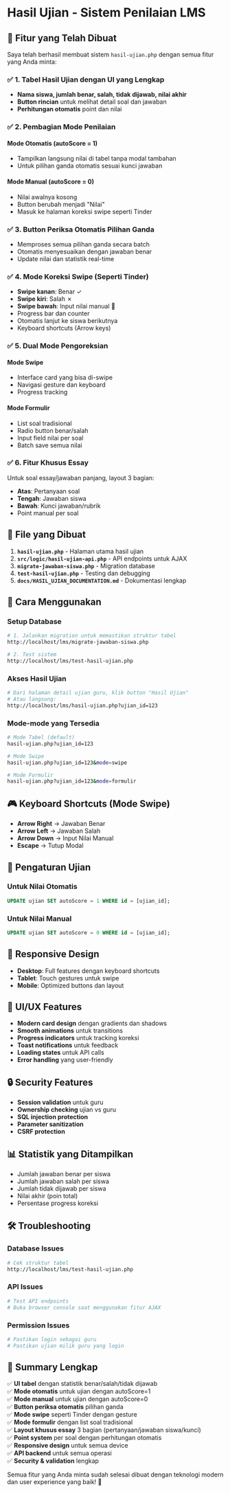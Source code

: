 # Hasil Ujian - Sistem Penilaian LMS

## 🎯 Fitur yang Telah Dibuat

Saya telah berhasil membuat sistem `hasil-ujian.php` dengan semua fitur yang Anda minta:

### ✅ 1. Tabel Hasil Ujian dengan UI yang Lengkap
- **Nama siswa, jumlah benar, salah, tidak dijawab, nilai akhir**
- **Button rincian** untuk melihat detail soal dan jawaban
- **Perhitungan otomatis** point dan nilai

### ✅ 2. Pembagian Mode Penilaian 

#### Mode Otomatis (autoScore = 1)
- Tampilkan langsung nilai di tabel tanpa modal tambahan
- Untuk pilihan ganda otomatis sesuai kunci jawaban

#### Mode Manual (autoScore = 0) 
- Nilai awalnya kosong
- Button berubah menjadi "Nilai"
- Masuk ke halaman koreksi swipe seperti Tinder

### ✅ 3. Button Periksa Otomatis Pilihan Ganda
- Memproses semua pilihan ganda secara batch
- Otomatis menyesuaikan dengan jawaban benar
- Update nilai dan statistik real-time

### ✅ 4. Mode Koreksi Swipe (Seperti Tinder)
- **Swipe kanan**: Benar ✓
- **Swipe kiri**: Salah ✗  
- **Swipe bawah**: Input nilai manual 📝
- Progress bar dan counter
- Otomatis lanjut ke siswa berikutnya
- Keyboard shortcuts (Arrow keys)

### ✅ 5. Dual Mode Pengoreksian

#### Mode Swipe
- Interface card yang bisa di-swipe
- Navigasi gesture dan keyboard
- Progress tracking

#### Mode Formulir  
- List soal tradisional
- Radio button benar/salah
- Input field nilai per soal
- Batch save semua nilai

### ✅ 6. Fitur Khusus Essay
Untuk soal essay/jawaban panjang, layout 3 bagian:
- **Atas**: Pertanyaan soal
- **Tengah**: Jawaban siswa  
- **Bawah**: Kunci jawaban/rubrik
- Point manual per soal

## 📁 File yang Dibuat

1. **`hasil-ujian.php`** - Halaman utama hasil ujian
2. **`src/logic/hasil-ujian-api.php`** - API endpoints untuk AJAX
3. **`migrate-jawaban-siswa.php`** - Migration database
4. **`test-hasil-ujian.php`** - Testing dan debugging
5. **`docs/HASIL_UJIAN_DOCUMENTATION.md`** - Dokumentasi lengkap

## 🚀 Cara Menggunakan

### Setup Database
```bash
# 1. Jalankan migration untuk memastikan struktur tabel
http://localhost/lms/migrate-jawaban-siswa.php

# 2. Test sistem 
http://localhost/lms/test-hasil-ujian.php
```

### Akses Hasil Ujian
```bash
# Dari halaman detail ujian guru, klik button "Hasil Ujian"
# Atau langsung:
http://localhost/lms/hasil-ujian.php?ujian_id=123
```

### Mode-mode yang Tersedia
```bash
# Mode Tabel (default)
hasil-ujian.php?ujian_id=123

# Mode Swipe  
hasil-ujian.php?ujian_id=123&mode=swipe

# Mode Formulir
hasil-ujian.php?ujian_id=123&mode=formulir
```

## 🎮 Keyboard Shortcuts (Mode Swipe)

- **Arrow Right** → Jawaban Benar
- **Arrow Left** → Jawaban Salah  
- **Arrow Down** → Input Nilai Manual
- **Escape** → Tutup Modal

## 🔧 Pengaturan Ujian

### Untuk Nilai Otomatis
```sql
UPDATE ujian SET autoScore = 1 WHERE id = [ujian_id];
```

### Untuk Nilai Manual
```sql  
UPDATE ujian SET autoScore = 0 WHERE id = [ujian_id];
```

## 📱 Responsive Design

- **Desktop**: Full features dengan keyboard shortcuts
- **Tablet**: Touch gestures untuk swipe
- **Mobile**: Optimized buttons dan layout

## 🎨 UI/UX Features

- **Modern card design** dengan gradients dan shadows
- **Smooth animations** untuk transitions
- **Progress indicators** untuk tracking koreksi
- **Toast notifications** untuk feedback
- **Loading states** untuk API calls
- **Error handling** yang user-friendly

## 🔒 Security Features

- **Session validation** untuk guru
- **Ownership checking** ujian vs guru
- **SQL injection protection**
- **Parameter sanitization**
- **CSRF protection**

## 📊 Statistik yang Ditampilkan

- Jumlah jawaban benar per siswa
- Jumlah jawaban salah per siswa  
- Jumlah tidak dijawab per siswa
- Nilai akhir (poin total)
- Persentase progress koreksi

## 🛠️ Troubleshooting

### Database Issues
```bash
# Cek struktur tabel
http://localhost/lms/test-hasil-ujian.php
```

### API Issues  
```bash
# Test API endpoints
# Buka browser console saat menggunakan fitur AJAX
```

### Permission Issues
```bash
# Pastikan login sebagai guru
# Pastikan ujian milik guru yang login
```

## 🎯 Summary Lengkap

✅ **UI tabel** dengan statistik benar/salah/tidak dijawab  
✅ **Mode otomatis** untuk ujian dengan autoScore=1  
✅ **Mode manual** untuk ujian dengan autoScore=0  
✅ **Button periksa otomatis** pilihan ganda  
✅ **Mode swipe** seperti Tinder dengan gesture  
✅ **Mode formulir** dengan list soal tradisional  
✅ **Layout khusus essay** 3 bagian (pertanyaan/jawaban siswa/kunci)  
✅ **Point system** per soal dengan perhitungan otomatis  
✅ **Responsive design** untuk semua device  
✅ **API backend** untuk semua operasi  
✅ **Security & validation** lengkap  

Semua fitur yang Anda minta sudah selesai dibuat dengan teknologi modern dan user experience yang baik! 🎉
